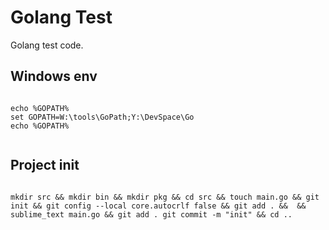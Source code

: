 # Golang Test

Golang test code.

## Windows env 

```

echo %GOPATH%
set GOPATH=W:\tools\GoPath;Y:\DevSpace\Go
echo %GOPATH%


```

## Project init

```

mkdir src && mkdir bin && mkdir pkg && cd src && touch main.go && git init && git config --local core.autocrlf false && git add . &&  && sublime_text main.go && git add . git commit -m "init" && cd ..


```
